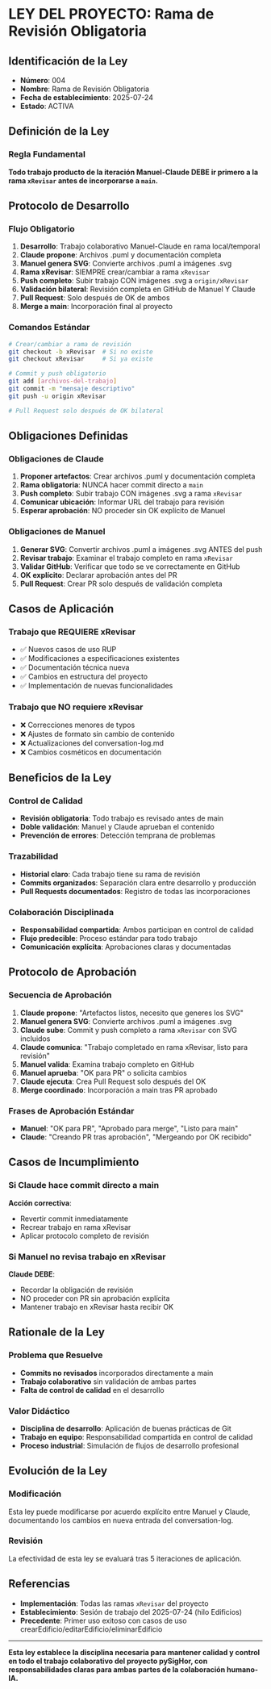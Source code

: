 # LEY DEL PROYECTO: Rama de Revisión Obligatoria

## Identificación de la Ley
- **Número**: 004
- **Nombre**: Rama de Revisión Obligatoria
- **Fecha de establecimiento**: 2025-07-24
- **Estado**: ACTIVA

## Definición de la Ley

### Regla Fundamental
**Todo trabajo producto de la iteración Manuel-Claude DEBE ir primero a la rama `xRevisar` antes de incorporarse a `main`.**

## Protocolo de Desarrollo

### Flujo Obligatorio
1. **Desarrollo**: Trabajo colaborativo Manuel-Claude en rama local/temporal
2. **Claude propone**: Archivos .puml y documentación completa
3. **Manuel genera SVG**: Convierte archivos .puml a imágenes .svg
4. **Rama xRevisar**: SIEMPRE crear/cambiar a rama `xRevisar`
5. **Push completo**: Subir trabajo CON imágenes .svg a `origin/xRevisar`
6. **Validación bilateral**: Revisión completa en GitHub de Manuel Y Claude
7. **Pull Request**: Solo después de OK de ambos
8. **Merge a main**: Incorporación final al proyecto

### Comandos Estándar
```bash
# Crear/cambiar a rama de revisión
git checkout -b xRevisar  # Si no existe
git checkout xRevisar     # Si ya existe

# Commit y push obligatorio
git add [archivos-del-trabajo]
git commit -m "mensaje descriptivo"
git push -u origin xRevisar

# Pull Request solo después de OK bilateral
```

## Obligaciones Definidas

### Obligaciones de Claude
1. **Proponer artefactos**: Crear archivos .puml y documentación completa
2. **Rama obligatoria**: NUNCA hacer commit directo a `main`
3. **Push completo**: Subir trabajo CON imágenes .svg a rama `xRevisar`
4. **Comunicar ubicación**: Informar URL del trabajo para revisión
5. **Esperar aprobación**: NO proceder sin OK explícito de Manuel

### Obligaciones de Manuel
1. **Generar SVG**: Convertir archivos .puml a imágenes .svg ANTES del push
2. **Revisar trabajo**: Examinar el trabajo completo en rama `xRevisar`
3. **Validar GitHub**: Verificar que todo se ve correctamente en GitHub
4. **OK explícito**: Declarar aprobación antes del PR
5. **Pull Request**: Crear PR solo después de validación completa

## Casos de Aplicación

### Trabajo que REQUIERE xRevisar
- ✅ Nuevos casos de uso RUP
- ✅ Modificaciones a especificaciones existentes
- ✅ Documentación técnica nueva
- ✅ Cambios en estructura del proyecto
- ✅ Implementación de nuevas funcionalidades

### Trabajo que NO requiere xRevisar
- ❌ Correcciones menores de typos
- ❌ Ajustes de formato sin cambio de contenido
- ❌ Actualizaciones del conversation-log.md
- ❌ Cambios cosméticos en documentación

## Beneficios de la Ley

### Control de Calidad
- **Revisión obligatoria**: Todo trabajo es revisado antes de main
- **Doble validación**: Manuel y Claude aprueban el contenido
- **Prevención de errores**: Detección temprana de problemas

### Trazabilidad
- **Historial claro**: Cada trabajo tiene su rama de revisión
- **Commits organizados**: Separación clara entre desarrollo y producción
- **Pull Requests documentados**: Registro de todas las incorporaciones

### Colaboración Disciplinada
- **Responsabilidad compartida**: Ambos participan en control de calidad
- **Flujo predecible**: Proceso estándar para todo trabajo
- **Comunicación explícita**: Aprobaciones claras y documentadas

## Protocolo de Aprobación

### Secuencia de Aprobación
1. **Claude propone**: "Artefactos listos, necesito que generes los SVG"
2. **Manuel genera SVG**: Convierte archivos .puml a imágenes .svg
3. **Claude sube**: Commit y push completo a rama `xRevisar` con SVG incluidos
4. **Claude comunica**: "Trabajo completado en rama xRevisar, listo para revisión"
5. **Manuel valida**: Examina trabajo completo en GitHub
6. **Manuel aprueba**: "OK para PR" o solicita cambios
7. **Claude ejecuta**: Crea Pull Request solo después del OK
8. **Merge coordinado**: Incorporación a main tras PR aprobado

### Frases de Aprobación Estándar
- **Manuel**: "OK para PR", "Aprobado para merge", "Listo para main"
- **Claude**: "Creando PR tras aprobación", "Mergeando por OK recibido"

## Casos de Incumplimiento

### Si Claude hace commit directo a main
**Acción correctiva**:
- Revertir commit inmediatamente
- Recrear trabajo en rama xRevisar
- Aplicar protocolo completo de revisión

### Si Manuel no revisa trabajo en xRevisar
**Claude DEBE**:
- Recordar la obligación de revisión
- NO proceder con PR sin aprobación explícita
- Mantener trabajo en xRevisar hasta recibir OK

## Rationale de la Ley

### Problema que Resuelve
- **Commits no revisados** incorporados directamente a main
- **Trabajo colaborativo** sin validación de ambas partes
- **Falta de control de calidad** en el desarrollo

### Valor Didáctico
- **Disciplina de desarrollo**: Aplicación de buenas prácticas de Git
- **Trabajo en equipo**: Responsabilidad compartida en control de calidad
- **Proceso industrial**: Simulación de flujos de desarrollo profesional

## Evolución de la Ley

### Modificación
Esta ley puede modificarse por acuerdo explícito entre Manuel y Claude, documentando los cambios en nueva entrada del conversation-log.

### Revisión
La efectividad de esta ley se evaluará tras 5 iteraciones de aplicación.

## Referencias

- **Implementación**: Todas las ramas `xRevisar` del proyecto
- **Establecimiento**: Sesión de trabajo del 2025-07-24 (hilo Edificios)
- **Precedente**: Primer uso exitoso con casos de uso crearEdificio/editarEdificio/eliminarEdificio

---

**Esta ley establece la disciplina necesaria para mantener calidad y control en todo el trabajo colaborativo del proyecto pySigHor, con responsabilidades claras para ambas partes de la colaboración humano-IA.**